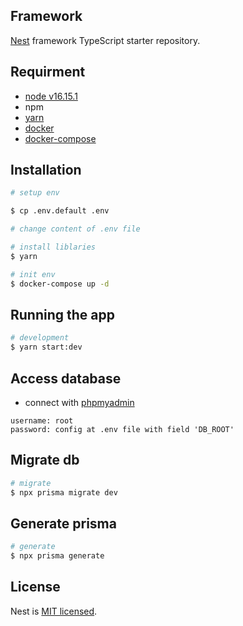 ## Framework

[Nest](https://github.com/nestjs/nest) framework TypeScript starter repository.

## Requirment

- [node v16.15.1](https://nodejs.org/dist/v16.15.1/)
- npm 
- [yarn](https://classic.yarnpkg.com/lang/en/docs/)
- [docker](https://docs.docker.com/engine/install/)
- [docker-compose](https://docs.docker.com/compose/install/)

## Installation

```bash
# setup env

$ cp .env.default .env

# change content of .env file

# install liblaries
$ yarn

# init env
$ docker-compose up -d
```

## Running the app

```bash
# development
$ yarn start:dev
```
## Access database

- connect with [phpmyadmin](http://localhost:8156)
```
username: root
password: config at .env file with field 'DB_ROOT'
```


## Migrate db

```bash
# migrate
$ npx prisma migrate dev
```

## Generate prisma
```bash
# generate
$ npx prisma generate
```
## License

Nest is [MIT licensed](LICENSE).
